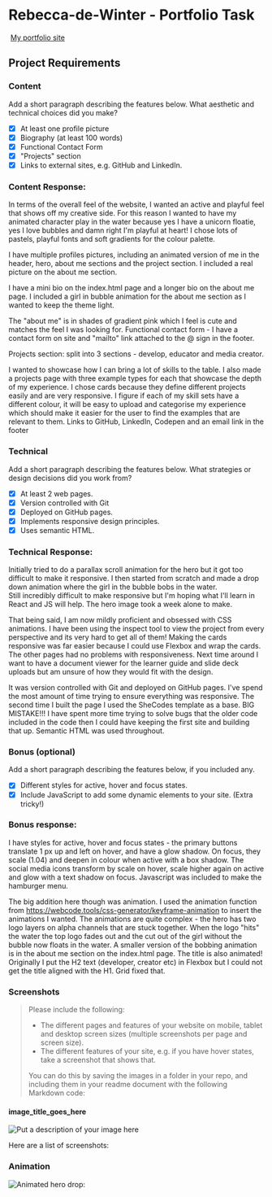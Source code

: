 # Rebecca-de-Winter - Portfolio Task

​
[My portfolio site](https://rebecca-de-winter.github.io/)
​

## Project Requirements

### Content

Add a short paragraph describing the features below. What aesthetic and technical choices did you make?

- [x] At least one profile picture
- [x] Biography (at least 100 words)
- [x] Functional Contact Form
- [x] "Projects" section
- [x] Links to external sites, e.g. GitHub and LinkedIn.
      ​

### Content Response:

In terms of the overall feel of the website, I wanted an active and playful feel that shows off my creative side. For this reason I wanted to have my animated character play in the water because yes I have a unicorn floatie, yes I love bubbles and damn right I'm playful at heart! I chose lots of pastels, playful fonts and soft gradients for the colour palette. <br>

I have multiple profiles pictures, including an animated version of me in the header, hero, about me sections and the project section. I included a real picture on the about me section. <br>

I have a mini bio on the index.html page and a longer bio on the about me page. I included a girl in bubble animation for the about me section as I wanted to keep the theme light.

The "about me" is in shades of gradient pink which I feel is cute and matches the feel I was looking for.
Functional contact form - I have a contact form on site and "mailto" link attached to the @ sign in the footer.

Projects section: split into 3 sections - develop, educator and media creator.

I wanted to showcase how I can bring a lot of skills to the table. I also made a projects page with three example types for each that showcase the depth of my experience. I chose cards because they define different projects easily and are very responsive.
I figure if each of my skill sets have a different colour, it will be easy to upload and categorise my experience which should make it easier for the user to find the examples that are relevant to them. Links to GitHub, LinkedIn, Codepen and an email link in the footer<br>

### Technical

Add a short paragraph describing the features below. What strategies or design decisions did you work from?

- [x] At least 2 web pages.
- [x] Version controlled with Git
- [x] Deployed on GitHub pages.
- [x] Implements responsive design principles.
- [x] Uses semantic HTML.

### Technical Response:

Initially tried to do a parallax scroll animation for the hero but it got too difficult to make it responsive. I then started from scratch and made a drop down animation where the girl in the bubble bobs in the water.  
Still incredibly difficult to make responsive but I'm hoping what I'll learn in React and JS will help.
The hero image took a week alone to make.

That being said, I am now mildly proficient and obsessed with CSS animations. I have been using the inspect tool to view the project from every perspective and its very hard to get all of them! Making the cards responsive was far easier because I could use Flexbox and wrap the cards. The other pages had no problems with responsiveness. Next time around I want to have a document viewer for the learner guide and slide deck uploads but am unsure of how they would fit with the design. <br>

It was version controlled with Git and deployed on GitHub pages. I've spend the most amount of time trying to ensure everything was responsive. The second time I built the page I used the SheCodes template as a base. BIG MISTAKE!!! I have spent more time trying to solve bugs that the older code included in the code then I could have keeping the first site and building that up. Semantic HTML was used throughout.

### Bonus (optional)

Add a short paragraph describing the features below, if you included any.

- [x] Different styles for active, hover and focus states.
- [x] Include JavaScript to add some dynamic elements to your site. (Extra tricky!)
      ​

### Bonus response:

I have styles for active, hover and focus states - the primary buttons translate 1 px up and left on hover, and have a glow shadow. On focus, they scale (1.04) and deepen in colour when active with a box shadow.
The social media icons transform by scale on hover, scale higher again on active and glow with a text shadow on focus. Javascript was included to make the hamburger menu.

The big addition here though was animation. I used the animation function from https://webcode.tools/css-generator/keyframe-animation to insert the animations I wanted. The animations are quite complex - the hero has two logo layers on alpha channels that are stuck together. When the logo "hits" the water the top logo fades out and the cut out of the girl without the bubble now floats in the water. A smaller version of the bobbing animation is in the about me section on the index.html page. The title is also animated! Originally I put the H2 text (developer, creator etc) in Flexbox but I could not get the title aligned with the H1. Grid fixed that.

### Screenshots

> Please include the following:
>
> - The different pages and features of your website on mobile, tablet and desktop screen sizes (multiple screenshots per page and screen size).
> - The different features of your site, e.g. if you have hover states, take a screenshot that shows that.
>
> You can do this by saving the images in a folder in your repo, and including them in your readme document with the following Markdown code:

#### image_title_goes_here

![Put a description of your image here](./relative_path_to_file)

Here are a list of screenshots:

### Animation

![Animated hero drop:](./assets/screenshots/animated-logo-sequence.gif)
